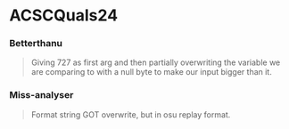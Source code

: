 ACSCQuals24
=======

<h3> Betterthanu </h3>

> Giving 727 as first arg and then partially overwriting the variable we are comparing to with a null byte to make our input bigger than it.

<h3> Miss-analyser </h3>

> Format string GOT overwrite, but in osu replay format.